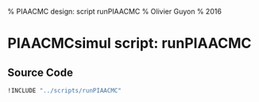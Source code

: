 % PIAACMC design: script runPIAACMC
% Olivier Guyon
% 2016







# PIAACMCsimul script: runPIAACMC


## Source Code

~~~~~~~~~~~ {.bash .numberLines}
!INCLUDE "../scripts/runPIAACMC"
~~~~~~~~~~~

